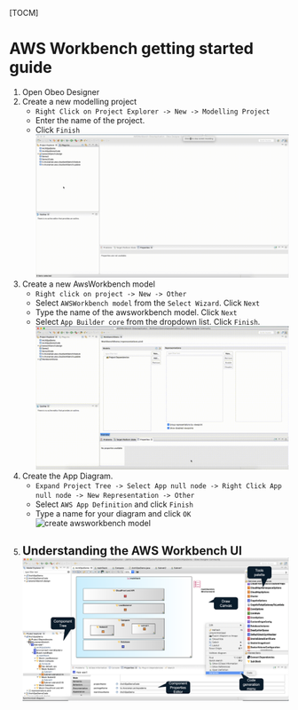 
[TOCM]

# AWS Workbench getting started guide

1. Open Obeo Designer 
2. Create a new modelling project 
    - ``` Right Click on Project Explorer -> New -> Modelling Project   ```
    - Enter the name of the project.
    - Click  ```Finish```
    ![create project](../images/getting-started-images/create-project.gif)
3. Create a new AwsWorkbench model 
    - ```Right click on project -> New -> Other```
    - Select ```AWSWorkbench model``` from the ```Select Wizard```. Click ```Next```
    - Type the name of the awsworkbench model.  Click ```Next```
    - Select ```App Builder core``` from the dropdown list. Click ```Finish```.
     ![create awsworkbench model](../images/getting-started-images/create-app-workbench.gif)
4. Create the App Diagram. 
    - ```Expand Project Tree -> Select App null node -> Right Click App null node -> New Representation -> Other ```
    - Select ```AWS App Definition``` and click ```Finish```
    - Type a name for your diagram and click ```OK```
    ![create awsworkbench model](../images/getting-started-images/create-app-diagram.gif)
5. Understanding the AWS Workbench UI 
     ![AWS Workbench Screenshot](../images/Screenshot.png)  
   -    




